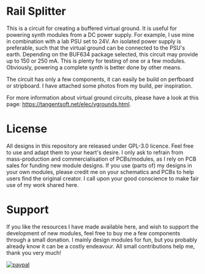 # Rail Splitter

This is a circuit for creating a buffered virtual ground. It is useful for powering synth modules from a DC power supply. For example, I use mine in combination with a lab PSU set to 24V. An isolated power supply is preferable, such that the virtual ground can be connected to the PSU's earth. Depending on the BUF634 package selected, this circuit may provide up to 150 or 250 mA. This is plenty for testing of one or a few modules. Obviously, powering a complete synth is better done by other means.

The circuit has only a few components, it can easily be build on perfboard or stripboard. I have attached some photos from my build, per inspiration. 

For more information about virtual ground circuits, please have a look at this page: https://tangentsoft.net/elec/vgrounds.html.

# License
All designs in this repository are released under GPL-3.0 licence. Feel free to use and adapt them to your heart's desire. I only ask to refrain from mass-production and commercialisation of PCBs/modules, as I rely on PCB sales for funding new module designs. If you use (parts of) my designs in your own modules, please credit me on your schematics and PCBs to help users find the original creator. I call upon your good conscience to make fair use of my work shared here.

# Support
If you like the resources I have made available here, and wish to support the development of new modules, feel free to buy me a few components through a small donation. I mainly design modules for fun, but you probably already know it can be a costly endeavour. All small contributions help me, thank you very much!

[![paypal](https://www.paypalobjects.com/en_US/i/btn/btn_donateCC_LG.gif)](https://www.paypal.com/donate?hosted_button_id=FZJELWSAH4UKU)

